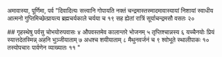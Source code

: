 अमावास्या, पूर्णिमा, पर्व				 		"दिवादित्यः सत्त्वानि गोपायति नक्तं चन्द्रमास्तस्मादमावास्यायां निशायां स्वाधीय आत्मनो गुप्तिमिच्छेत्प्रायत्य ब्रह्मचर्यकाले चर्यया च १९ सह ह्येतां रात्रिं सूर्याचन्द्रमसौ वसतः २० 

##‌ गृहस्थेषु
पर्वसु चोभयोरुपवासः ४ औपवस्तमेव कालान्तरे भोजनम् ५ तृप्तिश्चान्नस्य ६ यच्चैनयोः प्रियं स्यात्तदेतस्मिन्न् अहनि भुञ्जीयाताम् ७ अधश्च शयीयाताम् ८ मैथुनवर्जनं च ९ श्वोभूते स्थालीपाकः १० तस्योपचारः पार्वणेन व्याख्यातः ११ "